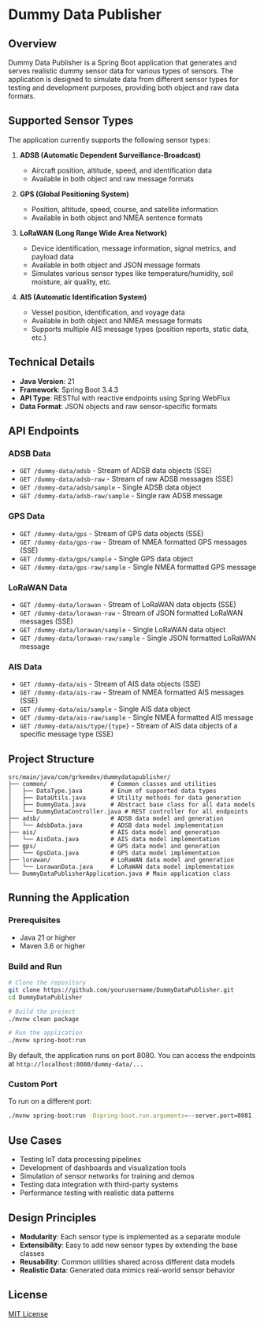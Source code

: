 # Dummy Data Publisher

## Overview

Dummy Data Publisher is a Spring Boot application that generates and serves realistic dummy sensor data for various types of sensors. The application is designed to simulate data from different sensor types for testing and development purposes, providing both object and raw data formats.

## Supported Sensor Types

The application currently supports the following sensor types:

1. **ADSB (Automatic Dependent Surveillance-Broadcast)**
   - Aircraft position, altitude, speed, and identification data
   - Available in both object and raw message formats

2. **GPS (Global Positioning System)**
   - Position, altitude, speed, course, and satellite information
   - Available in both object and NMEA sentence formats

3. **LoRaWAN (Long Range Wide Area Network)**
   - Device identification, message information, signal metrics, and payload data
   - Available in both object and JSON message formats
   - Simulates various sensor types like temperature/humidity, soil moisture, air quality, etc.

4. **AIS (Automatic Identification System)**
   - Vessel position, identification, and voyage data
   - Available in both object and NMEA message formats
   - Supports multiple AIS message types (position reports, static data, etc.)

## Technical Details

- **Java Version**: 21
- **Framework**: Spring Boot 3.4.3
- **API Type**: RESTful with reactive endpoints using Spring WebFlux
- **Data Format**: JSON objects and raw sensor-specific formats

## API Endpoints

### ADSB Data
- `GET /dummy-data/adsb` - Stream of ADSB data objects (SSE)
- `GET /dummy-data/adsb-raw` - Stream of raw ADSB messages (SSE)
- `GET /dummy-data/adsb/sample` - Single ADSB data object
- `GET /dummy-data/adsb-raw/sample` - Single raw ADSB message

### GPS Data
- `GET /dummy-data/gps` - Stream of GPS data objects (SSE)
- `GET /dummy-data/gps-raw` - Stream of NMEA formatted GPS messages (SSE)
- `GET /dummy-data/gps/sample` - Single GPS data object
- `GET /dummy-data/gps-raw/sample` - Single NMEA formatted GPS message

### LoRaWAN Data
- `GET /dummy-data/lorawan` - Stream of LoRaWAN data objects (SSE)
- `GET /dummy-data/lorawan-raw` - Stream of JSON formatted LoRaWAN messages (SSE)
- `GET /dummy-data/lorawan/sample` - Single LoRaWAN data object
- `GET /dummy-data/lorawan-raw/sample` - Single JSON formatted LoRaWAN message

### AIS Data
- `GET /dummy-data/ais` - Stream of AIS data objects (SSE)
- `GET /dummy-data/ais-raw` - Stream of NMEA formatted AIS messages (SSE)
- `GET /dummy-data/ais/sample` - Single AIS data object
- `GET /dummy-data/ais-raw/sample` - Single NMEA formatted AIS message
- `GET /dummy-data/ais/type/{type}` - Stream of AIS data objects of a specific message type (SSE)

## Project Structure

```
src/main/java/com/grkemdev/dummydatapublisher/
├── common/                  # Common classes and utilities
│   ├── DataType.java        # Enum of supported data types
│   ├── DataUtils.java       # Utility methods for data generation
│   ├── DummyData.java       # Abstract base class for all data models
│   └── DummyDataController.java # REST controller for all endpoints
├── adsb/                    # ADSB data model and generation
│   └── AdsbData.java        # ADSB data model implementation
├── ais/                     # AIS data model and generation
│   └── AisData.java         # AIS data model implementation
├── gps/                     # GPS data model and generation
│   └── GpsData.java         # GPS data model implementation
├── lorawan/                 # LoRaWAN data model and generation
│   └── LorawanData.java     # LoRaWAN data model implementation
└── DummyDataPublisherApplication.java # Main application class
```

## Running the Application

### Prerequisites
- Java 21 or higher
- Maven 3.6 or higher

### Build and Run

```bash
# Clone the repository
git clone https://github.com/yourusername/DummyDataPublisher.git
cd DummyDataPublisher

# Build the project
./mvnw clean package

# Run the application
./mvnw spring-boot:run
```

By default, the application runs on port 8080. You can access the endpoints at `http://localhost:8080/dummy-data/...`

### Custom Port

To run on a different port:

```bash
./mvnw spring-boot:run -Dspring-boot.run.arguments=--server.port=8081
```

## Use Cases

- Testing IoT data processing pipelines
- Development of dashboards and visualization tools
- Simulation of sensor networks for training and demos
- Testing data integration with third-party systems
- Performance testing with realistic data patterns

## Design Principles

- **Modularity**: Each sensor type is implemented as a separate module
- **Extensibility**: Easy to add new sensor types by extending the base classes
- **Reusability**: Common utilities shared across different data models
- **Realistic Data**: Generated data mimics real-world sensor behavior

## License

[MIT License](LICENSE)
